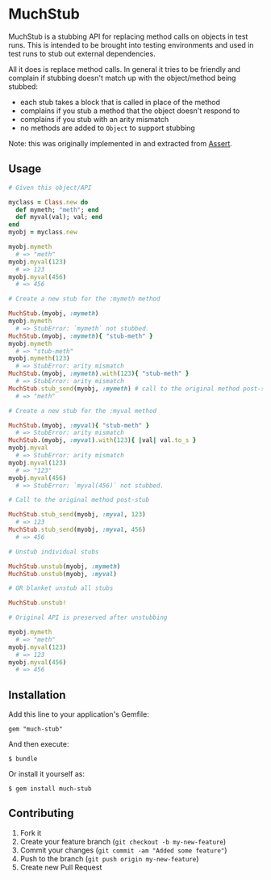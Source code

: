 # MuchStub

MuchStub is a stubbing API for replacing method calls on objects in test runs.  This is intended to be brought into testing environments and used in test runs to stub out external dependencies.

All it does is replace method calls.  In general it tries to be friendly and complain if stubbing doesn't match up with the object/method being stubbed:

* each stub takes a block that is called in place of the method
* complains if you stub a method that the object doesn't respond to
* complains if you stub with an arity mismatch
* no methods are added to `Object` to support stubbing

Note: this was originally implemented in and extracted from [Assert](https://github.com/redding/assert).

## Usage

```ruby
# Given this object/API

myclass = Class.new do
  def mymeth; "meth"; end
  def myval(val); val; end
end
myobj = myclass.new

myobj.mymeth
  # => "meth"
myobj.myval(123)
  # => 123
myobj.myval(456)
  # => 456

# Create a new stub for the :mymeth method

MuchStub.(myobj, :mymeth)
myobj.mymeth
  # => StubError: `mymeth` not stubbed.
MuchStub.(myobj, :mymeth){ "stub-meth" }
myobj.mymeth
  # => "stub-meth"
myobj.mymeth(123)
  # => StubError: arity mismatch
MuchStub.(myobj, :mymeth).with(123){ "stub-meth" }
  # => StubError: arity mismatch
MuchStub.stub_send(myobj, :mymeth) # call to the original method post-stub
  # => "meth"

# Create a new stub for the :myval method

MuchStub.(myobj, :myval){ "stub-meth" }
  # => StubError: arity mismatch
MuchStub.(myobj, :myval).with(123){ |val| val.to_s }
myobj.myval
  # => StubError: arity mismatch
myobj.myval(123)
  # => "123"
myobj.myval(456)
  # => StubError: `myval(456)` not stubbed.

# Call to the original method post-stub

MuchStub.stub_send(myobj, :myval, 123)
  # => 123
MuchStub.stub_send(myobj, :myval, 456)
  # => 456

# Unstub individual stubs

MuchStub.unstub(myobj, :mymeth)
MuchStub.unstub(myobj, :myval)

# OR blanket unstub all stubs

MuchStub.unstub!

# Original API is preserved after unstubbing

myobj.mymeth
  # => "meth"
myobj.myval(123)
  # => 123
myobj.myval(456)
  # => 456
```

## Installation

Add this line to your application's Gemfile:

    gem "much-stub"

And then execute:

    $ bundle

Or install it yourself as:

    $ gem install much-stub

## Contributing

1. Fork it
2. Create your feature branch (`git checkout -b my-new-feature`)
3. Commit your changes (`git commit -am "Added some feature"`)
4. Push to the branch (`git push origin my-new-feature`)
5. Create new Pull Request
